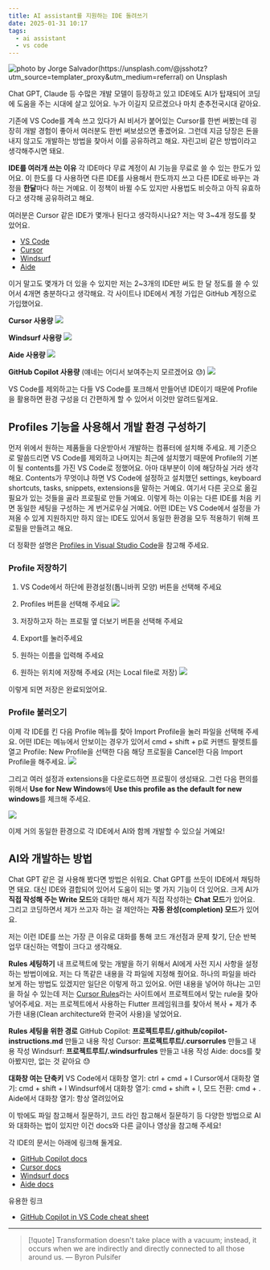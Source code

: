 ```yaml
---
title: AI assistant를 지원하는 IDE 돌려쓰기
date: 2025-01-31 10:17
tags:
  - ai assistant
  - vs code
---
```


![photo by Jorge Salvador(https://unsplash.com/@jsshotz?utm_source=templater_proxy&utm_medium=referral) on Unsplash](https://images.unsplash.com/photo-1597211165861-29ef11229300?crop=entropy&cs=srgb&fm=jpg&ixid=M3w2NDU1OTF8MHwxfHJhbmRvbXx8fHx8fHx8fDE3MzgyODYyMzl8&ixlib=rb-4.0.3&q=85&w=800&h=460)

Chat GPT, Claude 등 수많은 개발 모델이 등장하고 있고 IDE에도 AI가 탑재되어 코딩에 도움을 주는 시대에 살고 있어요. 누가 이길지 모르겠으나 마치 춘추전국시대 같아요.

기존에 VS Code를 계속 쓰고 있다가 AI 비서가 붙어있는 Cursor를 한번 써봤는데 굉장히 개발 경험이 좋아서 여러분도 한번 써보셨으면 좋겠어요. 그런데 지금 당장은 돈을 내지 않고도 개발하는 방법을 찾아서 이를 공유하려고 해요. 자린고비 같은 방법이라고 생각해주시면 돼요.

**IDE를 여러개 쓰는 이유**
각 IDE마다 무료 계정이 AI 기능을 무료로 쓸 수 있는 한도가 있어요.
이 한도를 다 사용하면 다른 IDE를 사용해서 한도까지 쓰고 다른 IDE로 바꾸는 과정을 **한달**마다 하는 거예요.
이 정책이 바뀔 수도 있지만 사용법도 비슷하고 아직 유효하다고 생각해 공유하려고 해요.

여러분은 Cursor 같은 IDE가 몇개나 된다고 생각하시나요? 저는 약 3~4개 정도를 찾았어요.
- [VS Code](https://code.visualstudio.com/)
- [Cursor](https://www.cursor.com/)
- [Windsurf](https://codeium.com/windsurf)
- [Aide](https://aide.dev/)

이거 말고도 몇개가 더 있을 수 있지만 저는 2~3개의 IDE만 써도 한 달 정도를 쓸 수 있어서 4개면 충분하다고 생각해요. 각 사이트나 IDE에서 계정 가입은 GitHub 계정으로 가입했어요.

**Cursor 사용량**
![](assets/202501311018-20250131114429490.webp)

**Windsurf 사용량**
![](assets/202501311018-20250131114447324.webp)

**Aide 사용량**
![](assets/202501311018-20250131114733281.webp)

**GitHub Copilot 사용량** (얘네는 어디서 보여주는지 모르겠어요 😓)
![](assets/202501311018-20250131114904158.webp)

VS Code를 제외하고는 다들 VS Code를 포크해서 만들어낸 IDE이기 때문에 Profile을 활용하면 환경 구성을 더 간편하게 할 수 있어서 이것만 알려드릴게요.
## Profiles 기능을 사용해서 개발 환경 구성하기
먼저 위에서 원하는 제품들을 다운받아서 개발하는 컴퓨터에 설치해 주세요.
제 기준으로 말씀드리면 VS Code를 제외하고 나머지는 최근에 설치했기 때문에 Profile의 기본이 될 contents를 가진 VS Code로 정했어요. 아마 대부분이 이에 해당하실 거라 생각해요.
Contents가 무엇이냐 하면 VS Code에 설정하고 설치했던 settings, keyboard shortcuts, tasks, snippets, extensions을 말하는 거예요. 여기서 다른 곳으로 옮길 필요가 있는 것들을 골라 프로필로 만들 거예요.
이렇게 하는 이유는 다른 IDE를 처음 키면 동일한 세팅을 구성하는 게 번거로우실 거예요.
어떤 IDE는 VS Code에서 설정을 가져올 수 있게 지원하지만 하지 않는 IDE도 있어서 동일한 환경을 모두 적용하기 위해 프로필을 만들려고 해요.

더 정확한 설명은 [Profiles in Visual Studio Code](https://code.visualstudio.com/docs/editor/profiles)을 참고해 주세요.
### Profile 저장하기
1. VS Code에서 하단에 환경설정(톱니바퀴 모양) 버튼을 선택해 주세요
2. Profiles 버튼을 선택해 주세요
![](assets/202501311018-20250131113037322.webp)

1. 저장하고자 하는 프로필 옆 더보기 버튼을 선택해 주세요
2. Export를 눌러주세요
3. 원하는 이름을 입력해 주세요
4. 원하는 위치에 저장해 주세요 (저는 Local file로 저장)
![](assets/202501311018-20250131113219889.webp)

이렇게 되면 저장은 완료되었어요.
### Profile 불러오기
이제 각 IDE를 킨 다음 Profile 메뉴를 찾아 Import Profile을 눌러 파일을 선택해 주세요.
어떤 IDE는 메뉴에서 안보이는 경우가 있어서 cmd + shift + p로 커맨드 팔렛트를 열고 Profile: New Profile을 선택한 다음 해당 프로필을 Cancel한 다음 Import Profile을 해주세요.
![](assets/202501311018-20250131113444791.webp)

그리고 여러 설정과 extensions을 다운로드하면 프로필이 생성돼요.
그런 다음 편의를 위해서 **Use for New Windows**에 **Use this profile as the default for new windows**를 체크해 주세요.

![](assets/202501311018-20250131113651938.webp)

이제 거의 동일한 환경으로 각 IDE에서 AI와 함께 개발할 수 있으실 거예요!

## AI와 개발하는 방법
Chat GPT 같은 걸 사용해 봤다면 방법은 쉬워요. Chat GPT를 쓰듯이 IDE에서 채팅하면 돼요. 대신 IDE와 결합되어 있어서 도움이 되는 몇 가지 기능이 더 있어요. 크게 AI가 **직접 작성해 주는 Write 모드**와 대화만 해서 제가 직접 작성하는 **Chat 모드**가 있어요. 그리고 코딩하면서 제가 쓰고자 하는 걸 제안하는 **자동 완성(completion) 모드**가 있어요.

저는 이런 IDE를 쓰는 가장 큰 이유로 대화를 통해 코드 개선점과 문제 찾기, 단순 반복 업무 대신하는 역할이 크다고 생각해요.

**Rules 세팅하기**
내 프로젝트에 맞는 개발을 하기 위해서 AI에게 사전 지시 사항을 설정하는 방법이에요.
저는 다 똑같은 내용을 각 파일에 지정해 줬어요. 하나의 파일을 바라보게 하는 방법도 있겠지만 일단은 이렇게 하고 있어요.
어떤 내용을 넣어야 하냐는 고민을 하실 수 있는데 저는 [Cursor Rules](https://dotcursorrules.com/)라는 사이트에서 프로젝트에서 맞는 rule을 찾아 넣어주세요.
저는 프로젝트에서 사용하는 Flutter 프레임워크를 찾아서 복사 + 제가 추가한 내용(Clean architecture와 한국어 사용)을 넣었어요.

**Rules 세팅을 위한 경로**
GitHub Copilot: **프로젝트루트/.github/copilot-instructions.md** 만들고 내용 작성
Cursor: **프로젝트루트/.cursorrules** 만들고 내용 작성
Windsurf: **프로젝트루트/.windsurfrules** 만들고 내용 작성
Aide: docs를 찾아봤지만, 없는 것 같아요 😓

**대화창 여는 단축키**
VS Code에서 대화창 열기: ctrl + cmd + I
Cursor에서 대화창 열기: cmd + shift + l
Windsurf에서 대화창 열기: cmd + shift + l, 모드 전환: cmd + .
Aide에서 대화창 열기: 항상 열려있어요

이 밖에도 파일 참고해서 질문하기, 코드 라인 참고해서 질문하기 등 다양한 방법으로 AI와 대화하는 법이 있지만 이건 docs와 다른 글이나 영상을 참고해 주세요!

각 IDE의 문서는 아래에 링크해 둘게요.
- [GitHub Copilot docs](https://docs.github.com/en/copilot)
- [Cursor docs](https://docs.cursor.com/get-started/migrate-from-vscode)
- [Windsurf docs](https://docs.codeium.com/)
- [Aide docs](https://docs.aide.dev/)

유용한 링크
- [GitHub Copilot in VS Code cheat sheet](https://code.visualstudio.com/docs/copilot/copilot-vscode-features)

---
> [!quote] Transformation doesn't take place with a vacuum; instead, it occurs when we are indirectly and directly connected to all those around us.
> — Byron Pulsifer